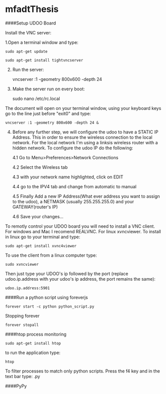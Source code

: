 # mfadtThesis

####Setup UDOO Board

Install the VNC server:

1.Open a terminal window and type:

	sudo apt-get update

	sudo apt-get install tightvncserver

2. Run the server:

	vncserver :1 -geometry 800x600 -depth 24

3. Make the server run on every boot:

	sudo nano /etc/rc.local

The document will open on your terminal window, using your keyboard keys go to the line just before "exit0" and type:

	vncserver :1 -geometry 800x600 -depth 24 &

4. Before any further step, we will configure the udoo to have a STATIC IP Address. This in order to ensure the wireless connection to the local network. For the local network I'm using a linksis wireless router with a hidden network. To configure the udoo IP do the following:

	4.1 Go to Menu>Preferences>Network Connections

	4.2 Select the Wireless tab
	
	4.3 with your network name highlighted, click on EDIT

	4.4 go to the IPV4 tab and change from automatic to manual

	4.5 Finally Add a new IP Address(What ever address you want to assign to the udoo), a NETMASK (usually 255.255.255.0) and your GATEWAY(router's IP)

	4.6 Save your changes...

To remotly control your UDOO board you will need to install a VNC client. For windows and Mac I recomend REALVNC.
For linux xvncviewer. To install in linux go to your terminal and type:

	sudo apt-get install xvnc4viewer

To use the client from a linux computer type:

	sudo xvncviewer

Then just type your UDOO's ip followed by the port (replace udoo.ip.address with your udoo's ip address, the port remains the same):

	udoo.ip.address:5901

####Run a python script using foreverjs

	forever start -c python python_script.py

Stopping forever

	forever stopall

####htop process monitoring

	sudo apt-get install htop

to run the application type:

	htop

To filter processes to match only python scripts. Press the f4 key and in the text bar type: .py 

####PyPy